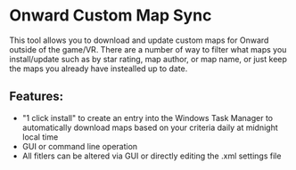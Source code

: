 # Onward Custom Map Sync
This tool allows you to download and update custom maps for Onward outside of the game/VR. There are a number of way to filter what maps you install/update such as by star rating, map author, or map name, or just keep the maps you already have instealled up to date. 

## Features: 
- "1 click install" to create an entry into the Windows Task Manager to automatically download maps based on your criteria daily at midnight local time
- GUI or command line operation
- All fitlers can be altered via GUI or directly editing the .xml settings file
